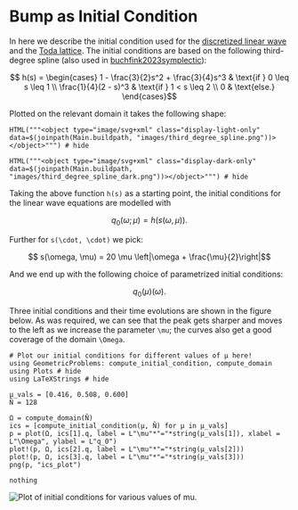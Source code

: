 # Bump as Initial Condition

In here we describe the initial condition used for the [discretized linear wave](linear_wave.md) and the [Toda lattice](toda_lattice.md). The initial conditions are based on the following third-degree spline (also used in [buchfink2023symplectic](@cite)): 

```math
    h(s)  = \begin{cases}
        1 - \frac{3}{2}s^2 + \frac{3}{4}s^3 & \text{if } 0 \leq s \leq 1 \\ 
        \frac{1}{4}(2 - s)^3 & \text{if } 1 < s \leq 2 \\ 
        0 & \text{else.} 
    \end{cases}
```

Plotted on the relevant domain it takes the following shape: 

```@example
HTML("""<object type="image/svg+xml" class="display-light-only" data=$(joinpath(Main.buildpath, "images/third_degree_spline.png"))></object>""") # hide
```

```@example
HTML("""<object type="image/svg+xml" class="display-dark-only" data=$(joinpath(Main.buildpath, "images/third_degree_spline_dark.png"))></object>""") # hide
```

Taking the above function ``h(s)`` as a starting point, the initial conditions for the linear wave equations are modelled with 

```math
	q_0(\omega;\mu) = h(s(\omega, \mu)).
```

Further for ``s(\cdot, \cdot)`` we pick: 

```math
    s(\omega, \mu) =  20 \mu  \left|\omega + \frac{\mu}{2}\right|
```

And we end up with the following choice of parametrized initial conditions: 

```math
    q_0(\mu)(\omega).
```

Three initial conditions and their time evolutions are shown in the figure below. As was required, we can see that the peak gets sharper and moves to the left as we increase the parameter ``\mu``; the curves also get a good coverage of the domain ``\Omega``.

```@example
# Plot our initial conditions for different values of μ here! 
using GeometricProblems: compute_initial_condition, compute_domain
using Plots # hide
using LaTeXStrings # hide

μ_vals = [0.416, 0.508, 0.600]
Ñ = 128

Ω = compute_domain(Ñ)
ics = [compute_initial_condition(μ, Ñ) for μ in μ_vals]
p = plot(Ω, ics[1].q, label = L"\mu"*"="*string(μ_vals[1]), xlabel = L"\Omega", ylabel = L"q_0")
plot!(p, Ω, ics[2].q, label = L"\mu"*"="*string(μ_vals[2]))
plot!(p, Ω, ics[3].q, label = L"\mu"*"="*string(μ_vals[3]))
png(p, "ics_plot")

nothing
```

![Plot of initial conditions for various values of mu.](ics_plot.png)